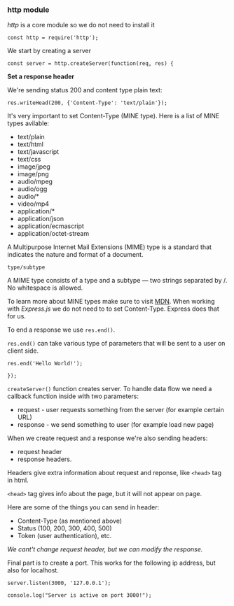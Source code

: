
### http module 

*http* is a core module so we do not need to install it

```const http = require('http');```

We start by creating a server

```const server = http.createServer(function(req, res) { ```

**Set a response header**

We're sending status 200 and content type plain text:

```res.writeHead(200, {'Content-Type': 'text/plain'});```

It's very important to set Content-Type (MINE type). Here is a list of MINE types avilable:
* text/plain
* text/html
* text/javascript
* text/css
* image/jpeg
* image/png
* audio/mpeg
* audio/ogg
* audio/*
* video/mp4
* application/*
* application/json
* application/ecmascript
* application/octet-stream

A Multipurpose Internet Mail Extensions (MIME) type is a standard that indicates the nature and format of a document.

```type/subtype```

A MIME type consists of a type and a subtype — two strings separated by /. No whitespace is allowed.

To learn more about MINE types make sure to visit [MDN](https://developer.mozilla.org/en-US/docs/Web/HTTP/Basics_of_HTTP/MIME_types).
When working with *Express.js* we do not need to to set Content-Type. Express does that for us.

To end a response we use ```res.end()```.

```res.end()``` can take various type of parameters that will be sent to a user on client side.

```res.end('Hello World!');```

```});```

```createServer()``` function creates server. To handle data flow we need a callback function inside with two parameters:
* request - user requests something from the server (for example certain URL)
* response - we send something to user (for example load new page)

When we create request and a response we're also sending headers:
* request header
* response headers.

Headers give extra information about request and reponse, like ```<head>``` tag in html.

```<head>``` tag gives info about the page, but it will not appear on page.

Here are some of the things you can send in header:
* Content-Type (as mentioned above)
* Status (100, 200, 300, 400, 500)
* Token (user authentication), etc.

*We cant't change request header, but we can modify the response.*

Final part is to create a port. This works for the following ip address, but also for localhost.

``` server.listen(3000, '127.0.0.1');  ```

``` console.log("Server is active on port 3000!"); ```
